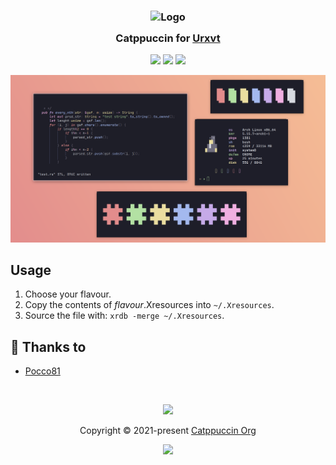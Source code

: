 <h3 align="center">
	<img src="https://raw.githubusercontent.com/catppuccin/catppuccin/main/assets/logos/exports/1544x1544_circle.png" width="100" alt="Logo"/><br/>
	<img src="https://raw.githubusercontent.com/catppuccin/catppuccin/main/assets/misc/transparent.png" height="30" width="0px"/>
	Catppuccin for <a href="http://software.schmorp.de/pkg/rxvt-unicode.html">Urxvt</a>
	<img src="https://raw.githubusercontent.com/catppuccin/catppuccin/main/assets/misc/transparent.png" height="30" width="0px"/>
</h3>

<p align="center">
    <a href="https://github.com/catppuccin/urxvt/stargazers"><img src="https://img.shields.io/github/stars/catppuccin/urxvt?colorA=363a4f&colorB=b7bdf8&style=for-the-badge"></a>
    <a href="https://github.com/catppuccin/urxvt/issues"><img src="https://img.shields.io/github/issues/catppuccin/urxvt?colorA=363a4f&colorB=f5a97f&style=for-the-badge"></a>
    <a href="https://github.com/catppuccin/urxvt/contributors"><img src="https://img.shields.io/github/contributors/catppuccin/urxvt?colorA=363a4f&colorB=a6da95&style=for-the-badge"></a>
</p>

<p align="center">
  <img src="https://raw.githubusercontent.com/catppuccin/urxvt/main/assets/ss.png"/>
</p>

## Usage

1. Choose your flavour.
2. Copy the contents of _flavour_.Xresources into `~/.Xresources`.
3. Source the file with: `xrdb -merge ~/.Xresources`.

## 💝 Thanks to

-   [Pocco81](https://github.com/Pocco81)

&nbsp;

<p align="center"><img src="https://raw.githubusercontent.com/catppuccin/catppuccin/main/assets/footers/gray0_ctp_on_line.svg?sanitize=true" /></p>
<p align="center">Copyright &copy; 2021-present <a href="https://github.com/catppuccin" target="_blank">Catppuccin Org</a>
<p align="center"><a href="https://github.com/catppuccin/catppuccin/blob/main/LICENSE"><img src="https://img.shields.io/static/v1.svg?style=for-the-badge&label=License&message=MIT&logoColor=d9e0ee&colorA=363a4f&colorB=b7bdf8"/></a></p>
